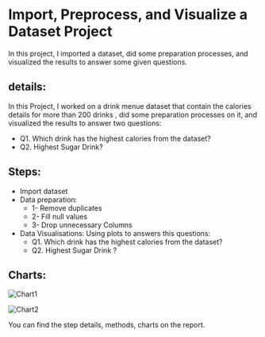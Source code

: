 # Import, Preprocess, and Visualize a Dataset Project

In this project, I imported a dataset, did some preparation processes, and visualized the results to answer some given questions.


## details:

In this Project, I worked on a drink menue dataset that contain the calories details for more than 200 drinks , did some preparation processes on it, and visualized the results to answer two questions:
- Q1. Which drink has the highest calories from the dataset?
- Q2. Highest Sugar Drink?



## Steps:

- Import dataset
- Data preparation: 
    - 1- Remove duplicates
	- 2- Fill null values
	- 3- Drop unnecessary Columns
- Data Visualisations: Using plots to answers this questions:
	- Q1. Which drink has the highest calories from the dataset?
	- Q2. Highest Sugar Drink ?


## Charts:

![Chart1](https://user-images.githubusercontent.com/46838441/181722937-13a4ae14-6fb3-4b30-8bd2-2161205c6bdd.png)



![Chart2](https://user-images.githubusercontent.com/46838441/181722988-27e4834e-4104-40cf-bbd1-8cc9f3e6815d.png)



You can find the step details, methods, charts on the report.



